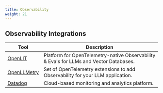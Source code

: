 ```yaml
---
title: Observability
weight: 21
---
```


## Observability Integrations

| Tool                          | Description                                                                            |
| ----------------------------- | -------------------------------------------------------------------------------------- |
| [OpenLIT](./openlit/)         | Platform for OpenTelemetry-native Observability & Evals for LLMs and Vector Databases. |
| [OpenLLMetry](./openllmetry/) | Set of OpenTelemetry extensions to add Observability for your LLM application.         |
| [Datadog](./datadog/)         | Cloud-based monitoring and analytics platform.                                         |

